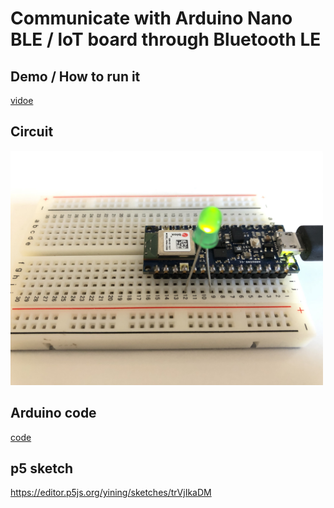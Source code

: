 # Communicate with Arduino Nano BLE / loT board through Bluetooth LE

## Demo / How to run it
[vidoe]()

## Circuit
<img src="../../images/p5blejs-circuit.jpg" alt="p5ble-circuit" width="500px">

## Arduino code
[code](https://github.com/yining1023/Machine-Learning-for-Physical-Computing/tree/master/Examples/p5ble/p5ble-arduino)

## p5 sketch
https://editor.p5js.org/yining/sketches/trVjIkaDM
